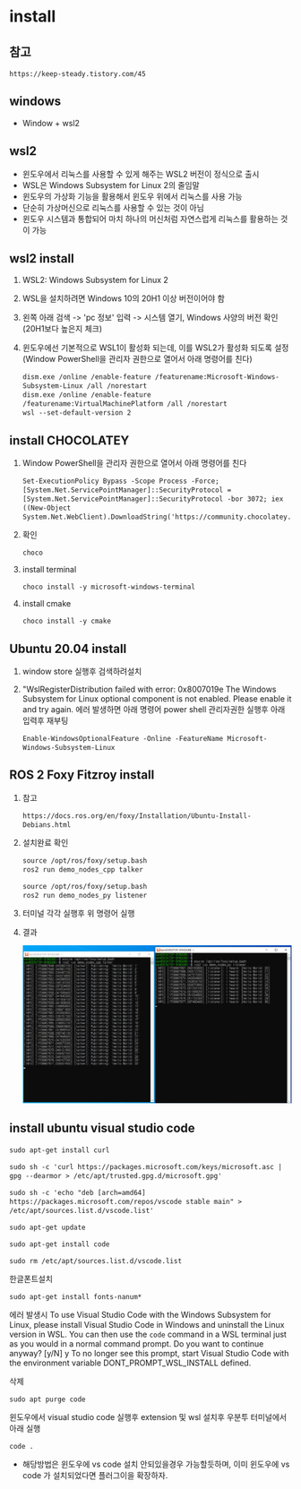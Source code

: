 # install

## 참고

```
https://keep-steady.tistory.com/45
```


## windows
- Window + wsl2

## wsl2
- 윈도우에서 리눅스를 사용할 수 있게 해주는 WSL2 버전이 정식으로 출시
- WSL은 Windows Subsystem for Linux 2의 줄임말
- 윈도우의 가상화 기능을 활용해서 윈도우 위에서 리눅스를 사용 가능
- 단순히 가상머신으로 리눅스를 사용할 수 있는 것이 아님
- 윈도우 시스템과 통합되어 마치 하나의 머신처럼 자연스럽게 리눅스를 활용하는 것이 가능

## wsl2 install
1. WSL2: Windows Subsystem for Linux 2
2. WSL을 설치하려면 Windows 10의 20H1 이상 버전이어야 함
3. 왼쪽 아래 검색 -> 'pc 정보' 입력 -> 시스템 열기, Windows 사양의 버전 확인(20H1보다 높은지 체크)
4. 윈도우에선 기본적으로 WSL1이 활성화 되는데, 이를 WSL2가 활성화 되도록 설정 (Window PowerShell을 관리자 권한으로 열어서 아래 명령어를 친다)  

    ```
    dism.exe /online /enable-feature /featurename:Microsoft-Windows-Subsystem-Linux /all /norestart
    dism.exe /online /enable-feature /featurename:VirtualMachinePlatform /all /norestart
    wsl --set-default-version 2
    ```

## install CHOCOLATEY
1. Window PowerShell을 관리자 권한으로 열어서 아래 명령어를 친다  

    ```
    Set-ExecutionPolicy Bypass -Scope Process -Force; [System.Net.ServicePointManager]::SecurityProtocol = [System.Net.ServicePointManager]::SecurityProtocol -bor 3072; iex ((New-Object System.Net.WebClient).DownloadString('https://community.chocolatey.org/install.ps1'))
    ```
2. 확인  

    ```
    choco
    ```
3. install terminal  

    ```
    choco install -y microsoft-windows-terminal
    ```
4. install cmake
    ```
    choco install -y cmake
    ```

## Ubuntu 20.04 install
1. window store 실행후 검색하려설치
2. "WslRegisterDistribution failed with error: 0x8007019e
The Windows Subsystem for Linux optional component is not enabled. Please enable it and try again. 에러 발생하면 아래 명령어 power shell 관리자권한 실행후 아래 입력후 재부팅  

    ```
    Enable-WindowsOptionalFeature -Online -FeatureName Microsoft-Windows-Subsystem-Linux
    ``` 

## ROS 2 Foxy Fitzroy  install
1. 참고  

    ```
    https://docs.ros.org/en/foxy/Installation/Ubuntu-Install-Debians.html
    ```
2. 설치완료 확인
    ```
    source /opt/ros/foxy/setup.bash
    ros2 run demo_nodes_cpp talker
    ```
    ```
    source /opt/ros/foxy/setup.bash
    ros2 run demo_nodes_py listener
    ```
3. 터미널 각각 실행후 위 명령어 실행
4. 결과  

    ![](./1.png)

## install ubuntu visual studio code

```
sudo apt-get install curl
```

```
sudo sh -c 'curl https://packages.microsoft.com/keys/microsoft.asc | gpg --dearmor > /etc/apt/trusted.gpg.d/microsoft.gpg'
```

```
sudo sh -c 'echo "deb [arch=amd64] https://packages.microsoft.com/repos/vscode stable main" > /etc/apt/sources.list.d/vscode.list'
```

```
sudo apt-get update
```

```
sudo apt-get install code
```

```
sudo rm /etc/apt/sources.list.d/vscode.list
```

한글폰트설치
```
sudo apt-get install fonts-nanum*
```

에러 발생시
To use Visual Studio Code with the Windows Subsystem for Linux, please install Visual Studio Code in Windows and uninstall the Linux version in WSL. You can then use the `code` command in a WSL terminal just as you would in a normal command prompt.
Do you want to continue anyway? [y/N] y
To no longer see this prompt, start Visual Studio Code with the environment variable DONT_PROMPT_WSL_INSTALL defined.

삭제
```
sudo apt purge code
```

윈도우에서 visual studio code 실행후 extension 및 wsl 설치후 우분투 터미널에서 아래 실행
```
code .
```

- 해당방법은 윈도우에 vs code 설치 안되있을경우 가능할듯하며, 이미 윈도우에 vs code 가 설치되었다면 플러그이을 확장하자.

